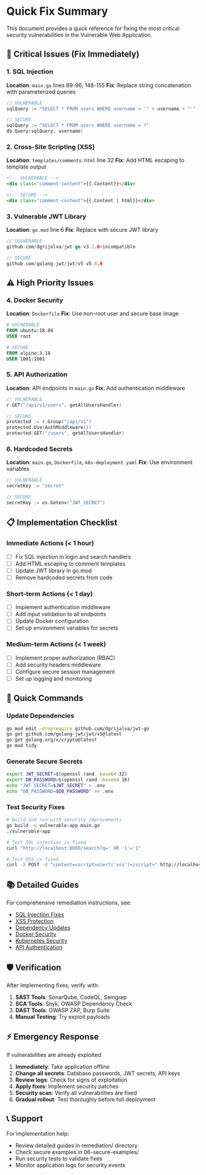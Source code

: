 # Quick Fix Summary

This document provides a quick reference for fixing the most critical security vulnerabilities in the Vulnerable Web Application.

## 🚨 Critical Issues (Fix Immediately)

### 1. SQL Injection
**Location**: `main.go` lines 89-96, 148-155
**Fix**: Replace string concatenation with parameterized queries
```go
// VULNERABLE
sqlQuery := "SELECT * FROM users WHERE username = '" + username + "'"

// SECURE
sqlQuery := "SELECT * FROM users WHERE username = ?"
db.Query(sqlQuery, username)
```

### 2. Cross-Site Scripting (XSS)
**Location**: `templates/comments.html` line 32
**Fix**: Add HTML escaping to template output
```html
<!-- VULNERABLE -->
<div class="comment-content">{{.Content}}</div>

<!-- SECURE -->
<div class="comment-content">{{.Content | html}}</div>
```

### 3. Vulnerable JWT Library
**Location**: `go.mod` line 6
**Fix**: Replace with secure JWT library
```go
// VULNERABLE
github.com/dgrijalva/jwt-go v3.2.0+incompatible

// SECURE
github.com/golang-jwt/jwt/v5 v5.0.0
```

## ⚠️ High Priority Issues

### 4. Docker Security
**Location**: `Dockerfile`
**Fix**: Use non-root user and secure base image
```dockerfile
# VULNERABLE
FROM ubuntu:18.04
USER root

# SECURE
FROM alpine:3.18
USER 1001:1001
```

### 5. API Authorization
**Location**: API endpoints in `main.go`
**Fix**: Add authentication middleware
```go
// VULNERABLE
r.GET("/api/v1/users", getAllUsersHandler)

// SECURE
protected := r.Group("/api/v1")
protected.Use(AuthMiddleware())
protected.GET("/users", getAllUsersHandler)
```

### 6. Hardcoded Secrets
**Location**: `main.go`, `Dockerfile`, `k8s-deployment.yaml`
**Fix**: Use environment variables
```go
// VULNERABLE
secretKey := "secret"

// SECURE
secretKey := os.Getenv("JWT_SECRET")
```

## 📋 Implementation Checklist

### Immediate Actions (< 1 hour)
- [ ] Fix SQL injection in login and search handlers
- [ ] Add HTML escaping to comment templates
- [ ] Update JWT library in go.mod
- [ ] Remove hardcoded secrets from code

### Short-term Actions (< 1 day)
- [ ] Implement authentication middleware
- [ ] Add input validation to all endpoints
- [ ] Update Docker configuration
- [ ] Set up environment variables for secrets

### Medium-term Actions (< 1 week)
- [ ] Implement proper authorization (RBAC)
- [ ] Add security headers middleware
- [ ] Configure secure session management
- [ ] Set up logging and monitoring

## 🔧 Quick Commands

### Update Dependencies
```bash
go mod edit -droprequire github.com/dgrijalva/jwt-go
go get github.com/golang-jwt/jwt/v5@latest
go get golang.org/x/crypto@latest
go mod tidy
```

### Generate Secure Secrets
```bash
export JWT_SECRET=$(openssl rand -base64 32)
export DB_PASSWORD=$(openssl rand -base64 16)
echo "JWT_SECRET=$JWT_SECRET" > .env
echo "DB_PASSWORD=$DB_PASSWORD" >> .env
```

### Test Security Fixes
```bash
# Build and run with security improvements
go build -o vulnerable-app main.go
./vulnerable-app

# Test SQL injection is fixed
curl "http://localhost:8080/search?q=' OR '1'='1"

# Test XSS is fixed
curl -X POST -d "content=<script>alert('xss')</script>" http://localhost:8080/comments
```

## 📚 Detailed Guides

For comprehensive remediation instructions, see:

- [SQL Injection Fixes](01-sast-fixes/sql-injection.md)
- [XSS Protection](01-sast-fixes/xss-protection.md)
- [Dependency Updates](02-sca-fixes/dependency-updates.md)
- [Docker Security](03-iac-fixes/docker-security.md)
- [Kubernetes Security](03-iac-fixes/kubernetes-security.md)
- [API Authentication](04-api-fixes/authentication.md)

## 🛡️ Verification

After implementing fixes, verify with:

1. **SAST Tools**: SonarQube, CodeQL, Semgrep
2. **SCA Tools**: Snyk, OWASP Dependency Check
3. **DAST Tools**: OWASP ZAP, Burp Suite
4. **Manual Testing**: Try exploit payloads

## ⚡ Emergency Response

If vulnerabilities are already exploited:

1. **Immediately**: Take application offline
2. **Change all secrets**: Database passwords, JWT secrets, API keys
3. **Review logs**: Check for signs of exploitation
4. **Apply fixes**: Implement security patches
5. **Security scan**: Verify all vulnerabilities are fixed
6. **Gradual rollout**: Test thoroughly before full deployment

## 📞 Support

For implementation help:
- Review detailed guides in remediation/ directory
- Check secure examples in 06-secure-examples/
- Run security tests to validate fixes
- Monitor application logs for security events